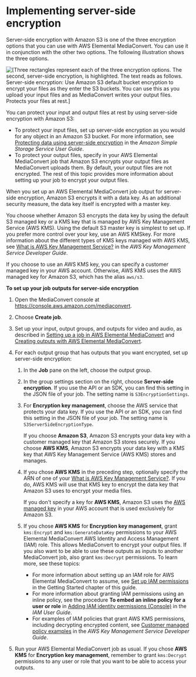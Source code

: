 # Implementing server\-side encryption<a name="implementing-server-side-encryption"></a>

Server\-side encryption with Amazon S3 is one of the three encryption options that you can use with AWS Elemental MediaConvert\. You can use it in conjunction with the other two options\. The following illustration shows the three options\.

![\[Three rectangles represent each of the three encryption options. The second, server-side encryption, is highlighted. The text reads as follows. Server-side encryption: Use Amazon S3 default bucket encryption to encrypt your files as they enter the S3 buckets. You can use this as you upload your input files and as MediaConvert writes your output files. Protects your files at rest.\]](http://docs.aws.amazon.com/mediaconvert/latest/ug/images/encryption_server-side.png)

You can protect your input and output files at rest by using server\-side encryption with Amazon S3: 
+ To protect your input files, set up server\-side encryption as you would for any object in an Amazon S3 bucket\. For more information, see [Protecting data using server\-side encryption](https://docs.aws.amazon.com/AmazonS3/latest/dev/serv-side-encryption.html) in the *Amazon Simple Storage Service User Guide*\.
+ To protect your output files, specify in your AWS Elemental MediaConvert job that Amazon S3 encrypts your output files as MediaConvert uploads them\. By default, your output files are not encrypted\. The rest of this topic provides more information about setting up your job to encrypt your output files\.

When you set up an AWS Elemental MediaConvert job output for server\-side encryption, Amazon S3 encrypts it with a data key\. As an additional security measure, the data key itself is encrypted with a master key\.

You choose whether Amazon S3 encrypts the data key by using the default S3 managed key or a KMS key that is managed by AWS Key Management Service \(AWS KMS\)\. Using the default S3 master key is simplest to set up\. If you prefer more control over your key, use an AWS KMSkey\. For more information about the different types of KMS keys managed with AWS KMS, see [What is AWS Key Management Service?](https://docs.aws.amazon.com/kms/latest/developerguide/#master_keys) in the *AWS Key Management Service Developer Guide*\.

If you choose to use an AWS KMS key, you can specify a customer managed key in your AWS account\. Otherwise, AWS KMS uses the AWS managed key for Amazon S3, which has the alias `aws/s3`\.

**To set up your job outputs for server\-side encryption**

1. Open the MediaConvert console at [https://console\.aws\.amazon\.com/mediaconvert](https://console.aws.amazon.com/mediaconvert)\.

1. Choose **Create job**\.

1. Set up your input, output groups, and outputs for video and audio, as described in [Setting up a job in AWS Elemental MediaConvert](setting-up-a-job.md) and [Creating outputs with AWS Elemental MediaConvert](creating-streaming-and-file-outputs.md)\.

1. For each output group that has outputs that you want encrypted, set up server\-side encryption:

   1. In the **Job** pane on the left, choose the output group\.

   1. In the group settings section on the right, choose **Server\-side encryption**\. If you use the API or an SDK, you can find this setting in the JSON file of your job\. The setting name is `S3EncryptionSettings`\.

   1. For **Encryption key management**, choose the AWS service that protects your data key\. If you use the API or an SDK, you can find this setting in the JSON file of your job\. The setting name is `S3ServerSideEncryptionType`\.

      If you choose **Amazon S3**, Amazon S3 encrypts your data key with a customer managed key that Amazon S3 stores securely\. If you choose **AWS KMS**, Amazon S3 encrypts your data key with a KMS key that AWS Key Management Service \(AWS KMS\) stores and manages\.

   1. If you chose **AWS KMS** in the preceding step, optionally specify the ARN of one of your [What is AWS Key Management Service?](https://docs.aws.amazon.com/kms/latest/developerguide/concept.html#customer-cmk)\. If you do, AWS KMS will use that KMS key to encrypt the data key that Amazon S3 uses to encrypt your media files\. 

      If you don't specify a key for **AWS KMS**, Amazon S3 uses the [AWS managed key](https://docs.aws.amazon.com/kms/latest/developerguide/concepts.html#aws-managed-cmk) in your AWS account that is used exclusively for Amazon S3\.

   1. If you chose **AWS KMS** for **Encryption key management**, grant `kms:Encrypt` and `kms:GenerateDataKey` permissions to your AWS Elemental MediaConvert AWS Identity and Access Management \(IAM\) role\. This allows MediaConvert to encrypt your output files\. If you also want to be able to use these outputs as inputs to another MediaConvert job, also grant `kms:Decrypt` permissions\. To learn more, see these topics:
      + For more information about setting up an IAM role for AWS Elemental MediaConvert to assume, see [Set up IAM permissions ](iam-role.md) in the Getting Started chapter of this guide\.
      + For more information about granting IAM permissions using an inline policy, see the procedure **To embed an inline policy for a user or role** in [Adding IAM identity permissions \(Console\)](https://docs.aws.amazon.com/IAM/latest/UserGuide/access_policies_manage-attach-detach.html#add-policies-console) in the *IAM User Guide*\. 
      + For examples of IAM policies that grant AWS KMS permissions, including decrypting encrypted content, see [Customer managed policy examples](https://docs.aws.amazon.com/kms/latest/developerguide/iam-policies.html#customer-managed-policies) in the *AWS Key Management Service Developer Guide*\.

1. Run your AWS Elemental MediaConvert job as usual\. If you chose **AWS KMS** for **Encryption key management**, remember to grant `kms:Decrypt` permissions to any user or role that you want to be able to access your outputs\.